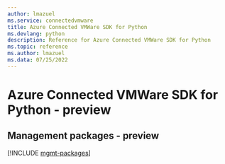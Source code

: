 ```yaml
---
author: lmazuel
ms.service: connectedvmware
title: Azure Connected VMWare SDK for Python
ms.devlang: python
description: Reference for Azure Connected VMWare SDK for Python
ms.topic: reference
ms.author: lmazuel
ms.data: 07/25/2022
---
```

# Azure Connected VMWare SDK for Python - preview

## Management packages - preview
[!INCLUDE [mgmt-packages](connected-vmware-mgmt-index.md)]